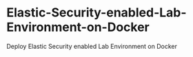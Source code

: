 # Elastic-Security-enabled-Lab-Environment-on-Docker
Deploy Elastic Security enabled Lab Environment on Docker
